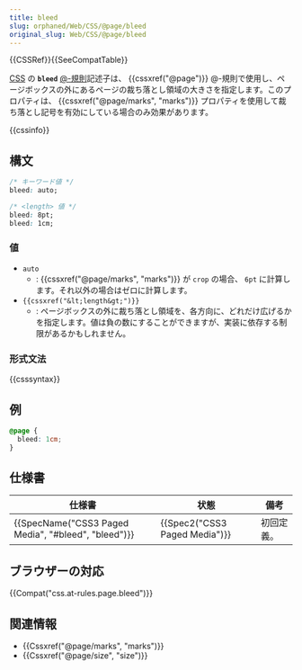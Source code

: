 ```yaml
---
title: bleed
slug: orphaned/Web/CSS/@page/bleed
original_slug: Web/CSS/@page/bleed
---
```


{{CSSRef}}{{SeeCompatTable}}

[CSS](/ja/docs/Web/CSS) の **`bleed`** [@-規則](/ja/docs/Web/CSS/At-rule)記述子は、 {{cssxref("@page")}} @-規則で使用し、ページボックスの外にあるページの裁ち落とし領域の大きさを指定します。このプロパティは、 {{cssxref("@page/marks", "marks")}} プロパティを使用して裁ち落とし記号を有効にしている場合のみ効果があります。

{{cssinfo}}

## 構文

```css
/* キーワード値 */
bleed: auto;

/* <length> 値 */
bleed: 8pt;
bleed: 1cm;
```

### 値

- `auto`
  - : {{cssxref("@page/marks", "marks")}} が `crop` の場合、 `6pt` に計算します。それ以外の場合はゼロに計算します。
- `{{cssxref("&lt;length&gt;")}}`
  - : ページボックスの外に裁ち落とし領域を、各方向に、どれだけ広げるかを指定します。値は負の数にすることができますが、実装に依存する制限があるかもしれません。

### 形式文法

{{csssyntax}}

## 例

```css
@page {
  bleed: 1cm;
}
```

## 仕様書

| 仕様書                                                               | 状態                                     | 備考       |
| -------------------------------------------------------------------- | ---------------------------------------- | ---------- |
| {{SpecName("CSS3 Paged Media", "#bleed", "bleed")}} | {{Spec2("CSS3 Paged Media")}} | 初回定義。 |

## ブラウザーの対応

{{Compat("css.at-rules.page.bleed")}}

## 関連情報

- {{Cssxref("@page/marks", "marks")}}
- {{Cssxref("@page/size", "size")}}
